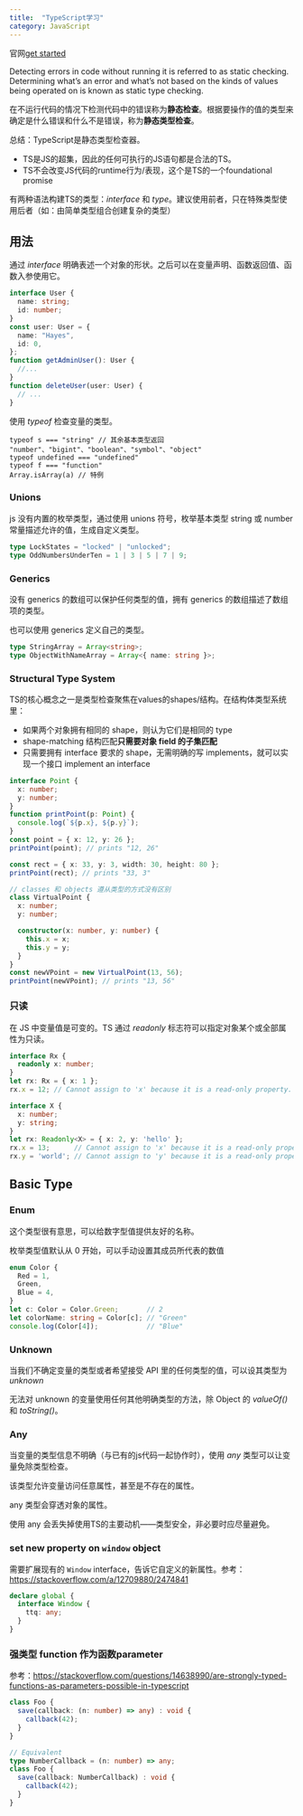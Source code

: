 ```yaml
---
title:  "TypeScript学习"
category: JavaScript
---
```

官网[get started](https://www.typescriptlang.org/docs/handbook/typescript-from-scratch.html)

Detecting errors in code without running it is referred to as static checking. Determining what’s an error and what’s not based on the kinds of values being operated on is known as static type checking.

在不运行代码的情况下检测代码中的错误称为**静态检查**。根据要操作的值的类型来确定是什么错误和什么不是错误，称为**静态类型检查**。

总结：TypeScript是静态类型检查器。

<!--more-->

+ TS是JS的超集，因此的任何可执行的JS语句都是合法的TS。
+ TS不会改变JS代码的runtime行为/表现，这个是TS的一个foundational promise

有两种语法构建TS的类型：_interface_ 和 _type_。建议使用前者，只在特殊类型使用后者（如：由简单类型组合创建复杂的类型）

## 用法

通过 _interface_ 明确表述一个对象的形状。之后可以在变量声明、函数返回值、函数入参使用它。

```ts
interface User {
  name: string;
  id: number;
}
const user: User = {
  name: "Hayes",
  id: 0,
};
function getAdminUser(): User {
  //...
}
function deleteUser(user: User) {
  // ...
}
```

使用 _typeof_ 检查变量的类型。

    typeof s === "string" // 其余基本类型返回 "number"、"bigint"、"boolean"、"symbol"、"object"
    typeof undefined === "undefined"
    typeof f === "function"
    Array.isArray(a) // 特例

### Unions

js 没有内置的枚举类型，通过使用 unions 符号，枚举基本类型 string 或 number 常量描述允许的值，生成自定义类型。

```ts
type LockStates = "locked" | "unlocked";
type OddNumbersUnderTen = 1 | 3 | 5 | 7 | 9;
```

### Generics

没有 generics 的数组可以保护任何类型的值，拥有 generics 的数组描述了数组项的类型。

也可以使用 generics 定义自己的类型。

```ts
type StringArray = Array<string>;
type ObjectWithNameArray = Array<{ name: string }>;
```

### Structural Type System

TS的核心概念之一是类型检查聚焦在values的shapes/结构。在结构体类型系统里：

+ 如果两个对象拥有相同的 shape，则认为它们是相同的 type
+ shape-matching 结构匹配**只需要对象 field 的子集匹配**
+ 只需要拥有 interface 要求的 shape，无需明确的写 implements，就可以实现一个接口 implement an interface

```ts
interface Point {
  x: number;
  y: number;
}
function printPoint(p: Point) {
  console.log(`${p.x}, ${p.y}`);
}
const point = { x: 12, y: 26 };
printPoint(point); // prints "12, 26"

const rect = { x: 33, y: 3, width: 30, height: 80 };
printPoint(rect); // prints "33, 3"

// classes 和 objects 遵从类型的方式没有区别
class VirtualPoint {
  x: number;
  y: number;

  constructor(x: number, y: number) {
    this.x = x;
    this.y = y;
  }
}
const newVPoint = new VirtualPoint(13, 56);
printPoint(newVPoint); // prints "13, 56"
```

### 只读

在 JS 中变量值是可变的。TS 通过 _readonly_ 标志符可以指定对象某个或全部属性为只读。

```ts
interface Rx {
  readonly x: number;
}
let rx: Rx = { x: 1 };
rx.x = 12; // Cannot assign to 'x' because it is a read-only property.

interface X {
  x: number;
  y: string;
}
let rx: Readonly<X> = { x: 2, y: 'hello' };
rx.x = 13;      // Cannot assign to 'x' because it is a read-only property
rx.y = 'world'; // Cannot assign to 'y' because it is a read-only property
```

## Basic Type

### Enum

这个类型很有意思，可以给数字型值提供友好的名称。

枚举类型值默认从 0 开始，可以手动设置其成员所代表的数值

```ts
enum Color {
  Red = 1,
  Green,
  Blue = 4,
}
let c: Color = Color.Green;       // 2
let colorName: string = Color[c]; // "Green"
console.log(Color[4]);            // "Blue"
```

### Unknown

当我们不确定变量的类型或者希望接受 API 里的任何类型的值，可以设其类型为 _unknown_

无法对 unknown 的变量使用任何其他明确类型的方法，除 Object 的 _valueOf()_ 和 _toString()_。

### Any

当变量的类型信息不明确（与已有的js代码一起协作时），使用 _any_ 类型可以让变量免除类型检查。

该类型允许变量访问任意属性，甚至是不存在的属性。

any 类型会穿透对象的属性。

使用 any 会丢失掉使用TS的主要动机——类型安全，非必要时应尽量避免。

### set new property on `window` object

需要扩展现有的 `Window` interface，告诉它自定义的新属性。参考：https://stackoverflow.com/a/12709880/2474841

```ts
declare global {
  interface Window {
    ttq: any;
  }
}
```

### 强类型 function 作为函数parameter

参考：https://stackoverflow.com/questions/14638990/are-strongly-typed-functions-as-parameters-possible-in-typescript

```ts
class Foo {
  save(callback: (n: number) => any) : void {
    callback(42);
  }
}

// Equivalent
type NumberCallback = (n: number) => any;
class Foo {
  save(callback: NumberCallback) : void {
    callback(42);
  }
}
```
